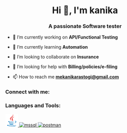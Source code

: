 <h1 align="center">Hi 👋, I'm kanika</h1>
<h3 align="center">A passionate Software tester</h3>

- 🔭 I’m currently working on **API/Functional Testing**

- 🌱 I’m currently learning **Automation**

- 👯 I’m looking to collaborate on **Insurance**

- 🤝 I’m looking for help with **Billing/policies/e-filing**

- 📫 How to reach me **mekanikarastogi@gmail.com**

<h3 align="left">Connect with me:</h3>
<p align="left">
</p>

<h3 align="left">Languages and Tools:</h3>
<p align="left"> <a href="https://www.java.com" target="_blank" rel="noreferrer"> <img src="https://raw.githubusercontent.com/devicons/devicon/master/icons/java/java-original.svg" alt="java" width="40" height="40"/> </a> <a href="https://www.microsoft.com/en-us/sql-server" target="_blank" rel="noreferrer"> <img src="https://www.svgrepo.com/show/303229/microsoft-sql-server-logo.svg" alt="mssql" width="40" height="40"/> </a> <a href="https://postman.com" target="_blank" rel="noreferrer"> <img src="https://www.vectorlogo.zone/logos/getpostman/getpostman-icon.svg" alt="postman" width="40" height="40"/> </a> </p>
